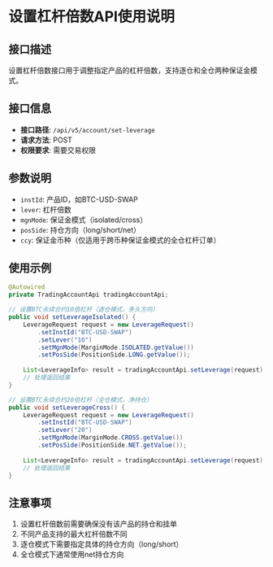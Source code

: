 # 设置杠杆倍数API使用说明

## 接口描述

设置杠杆倍数接口用于调整指定产品的杠杆倍数，支持逐仓和全仓两种保证金模式。

## 接口信息

- **接口路径**: `/api/v5/account/set-leverage`
- **请求方法**: POST
- **权限要求**: 需要交易权限

## 参数说明

- `instId`: 产品ID，如BTC-USD-SWAP
- `lever`: 杠杆倍数
- `mgnMode`: 保证金模式（isolated/cross）
- `posSide`: 持仓方向（long/short/net）
- `ccy`: 保证金币种（仅适用于跨币种保证金模式的全仓杠杆订单）

## 使用示例

```java
@Autowired
private TradingAccountApi tradingAccountApi;

// 设置BTC永续合约10倍杠杆（逐仓模式，多头方向）
public void setLeverageIsolated() {
    LeverageRequest request = new LeverageRequest()
        .setInstId("BTC-USD-SWAP")
        .setLever("10")
        .setMgnMode(MarginMode.ISOLATED.getValue())
        .setPosSide(PositionSide.LONG.getValue());
    
    List<LeverageInfo> result = tradingAccountApi.setLeverage(request);
    // 处理返回结果
}

// 设置BTC永续合约20倍杠杆（全仓模式，净持仓）
public void setLeverageCross() {
    LeverageRequest request = new LeverageRequest()
        .setInstId("BTC-USD-SWAP")
        .setLever("20")
        .setMgnMode(MarginMode.CROSS.getValue())
        .setPosSide(PositionSide.NET.getValue());
    
    List<LeverageInfo> result = tradingAccountApi.setLeverage(request);
    // 处理返回结果
}
```

## 注意事项

1. 设置杠杆倍数前需要确保没有该产品的持仓和挂单
2. 不同产品支持的最大杠杆倍数不同
3. 逐仓模式下需要指定具体的持仓方向（long/short）
4. 全仓模式下通常使用net持仓方向